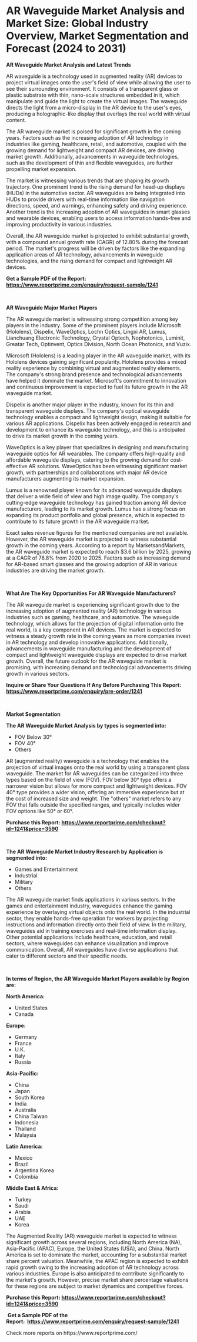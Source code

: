<p><h1>AR Waveguide Market Analysis and Market Size: Global Industry Overview, Market Segmentation and Forecast (2024 to 2031)</h1></p><p><strong>AR Waveguide Market Analysis and Latest Trends</strong></p>
<p><p>AR waveguide is a technology used in augmented reality (AR) devices to project virtual images onto the user's field of view while allowing the user to see their surrounding environment. It consists of a transparent glass or plastic substrate with thin, nano-scale structures embedded in it, which manipulate and guide the light to create the virtual images. The waveguide directs the light from a micro-display in the AR device to the user's eyes, producing a holographic-like display that overlays the real world with virtual content.</p><p>The AR waveguide market is poised for significant growth in the coming years. Factors such as the increasing adoption of AR technology in industries like gaming, healthcare, retail, and automotive, coupled with the growing demand for lightweight and compact AR devices, are driving market growth. Additionally, advancements in waveguide technologies, such as the development of thin and flexible waveguides, are further propelling market expansion.</p><p>The market is witnessing various trends that are shaping its growth trajectory. One prominent trend is the rising demand for head-up displays (HUDs) in the automotive sector. AR waveguides are being integrated into HUDs to provide drivers with real-time information like navigation directions, speed, and warnings, enhancing safety and driving experience. Another trend is the increasing adoption of AR waveguides in smart glasses and wearable devices, enabling users to access information hands-free and improving productivity in various industries.</p><p>Overall, the AR waveguide market is projected to exhibit substantial growth, with a compound annual growth rate (CAGR) of 12.80% during the forecast period. The market's progress will be driven by factors like the expanding application areas of AR technology, advancements in waveguide technologies, and the rising demand for compact and lightweight AR devices.</p></p>
<p><strong>Get a Sample PDF of the Report:&nbsp; <a href="https://www.reportprime.com/enquiry/request-sample/1241">https://www.reportprime.com/enquiry/request-sample/1241</a></strong></p>
<p>&nbsp;</p>
<p><strong>AR Waveguide Major Market Players</strong></p>
<p><p>The AR waveguide market is witnessing strong competition among key players in the industry. Some of the prominent players include Microsoft (Hololens), Dispelix, WaveOptics, Lochn Optics, Lingxi AR, Lumus, Lianchuang Electronic Technology, Crystal Optech, Nophotonics, Luminit, Greatar Tech, Optinvent, Optics Division, North Ocean Photonics, and Vuzix.</p><p>Microsoft (Hololens) is a leading player in the AR waveguide market, with its Hololens devices gaining significant popularity. Hololens provides a mixed reality experience by combining virtual and augmented reality elements. The company's strong brand presence and technological advancements have helped it dominate the market. Microsoft's commitment to innovation and continuous improvement is expected to fuel its future growth in the AR waveguide market.</p><p>Dispelix is another major player in the industry, known for its thin and transparent waveguide displays. The company's optical waveguide technology enables a compact and lightweight design, making it suitable for various AR applications. Dispelix has been actively engaged in research and development to enhance its waveguide technology, and this is anticipated to drive its market growth in the coming years.</p><p>WaveOptics is a key player that specializes in designing and manufacturing waveguide optics for AR wearables. The company offers high-quality and affordable waveguide displays, catering to the growing demand for cost-effective AR solutions. WaveOptics has been witnessing significant market growth, with partnerships and collaborations with major AR device manufacturers augmenting its market expansion.</p><p>Lumus is a renowned player known for its advanced waveguide displays that deliver a wide field of view and high image quality. The company's cutting-edge waveguide technology has gained traction among AR device manufacturers, leading to its market growth. Lumus has a strong focus on expanding its product portfolio and global presence, which is expected to contribute to its future growth in the AR waveguide market.</p><p>Exact sales revenue figures for the mentioned companies are not available. However, the AR waveguide market is projected to witness substantial growth in the coming years. According to a report by MarketsandMarkets, the AR waveguide market is expected to reach $3.6 billion by 2025, growing at a CAGR of 76.8% from 2020 to 2025. Factors such as increasing demand for AR-based smart glasses and the growing adoption of AR in various industries are driving the market growth.</p></p>
<p>&nbsp;</p>
<p><strong>What Are The Key Opportunities For AR Waveguide Manufacturers?</strong></p>
<p><p>The AR waveguide market is experiencing significant growth due to the increasing adoption of augmented reality (AR) technology in various industries such as gaming, healthcare, and automotive. The waveguide technology, which allows for the projection of digital information onto the real world, is a key component in AR devices. The market is expected to witness a steady growth rate in the coming years as more companies invest in AR technology and develop innovative applications. Additionally, advancements in waveguide manufacturing and the development of compact and lightweight waveguide displays are expected to drive market growth. Overall, the future outlook for the AR waveguide market is promising, with increasing demand and technological advancements driving growth in various sectors.</p></p>
<p><strong>Inquire or Share Your Questions If Any Before Purchasing This Report: <a href="https://www.reportprime.com/enquiry/pre-order/1241">https://www.reportprime.com/enquiry/pre-order/1241</a></strong></p>
<p>&nbsp;</p>
<p><strong>Market Segmentation</strong></p>
<p><strong>The AR Waveguide Market Analysis by types is segmented into:</strong></p>
<p><ul><li>FOV Below 30°</li><li>FOV 40°</li><li>Others</li></ul></p>
<p><p>AR (augmented reality) waveguide is a technology that enables the projection of virtual images onto the real world by using a transparent glass waveguide. The market for AR waveguides can be categorized into three types based on the field of view (FOV). FOV below 30° type offers a narrower vision but allows for more compact and lightweight devices. FOV 40° type provides a wider vision, offering an immersive experience but at the cost of increased size and weight. The "others" market refers to any FOV that falls outside the specified ranges, and typically includes wider FOV options like 50° or 60°.</p></p>
<p><strong>Purchase this Report:&nbsp;<a href="https://www.reportprime.com/checkout?id=1241&price=3590">https://www.reportprime.com/checkout?id=1241&price=3590</a></strong></p>
<p>&nbsp;</p>
<p><strong>The AR Waveguide Market Industry Research by Application is segmented into:</strong></p>
<p><ul><li>Games and Entertainment</li><li>Industrial</li><li>Military</li><li>Others</li></ul></p>
<p><p>The AR waveguide market finds applications in various sectors. In the games and entertainment industry, waveguides enhance the gaming experience by overlaying virtual objects onto the real world. In the industrial sector, they enable hands-free operation for workers by projecting instructions and information directly onto their field of view. In the military, waveguides aid in training exercises and real-time information display. Other potential applications include healthcare, education, and retail sectors, where waveguides can enhance visualization and improve communication. Overall, AR waveguides have diverse applications that cater to different sectors and their specific needs.</p></p>
<p>&nbsp;</p>
<p><strong>In terms of Region, the AR Waveguide Market Players available by Region are:</strong></p>
<p>
    <p> <strong> North America: </strong>
        <ul>
            <li>United States</li>
            <li>Canada</li>
        </ul>
        </p> 
    <p> <strong> Europe: </strong>
        <ul>
            <li>Germany</li>
            <li>France</li>
            <li>U.K.</li>
            <li>Italy</li>
            <li>Russia</li>
        </ul>
        </p> 
    <p> <strong> Asia-Pacific: </strong>
        <ul>
            <li>China</li>
            <li>Japan</li>
            <li>South Korea</li>
            <li>India</li>
            <li>Australia</li>
            <li>China Taiwan</li>
            <li>Indonesia</li>
            <li>Thailand</li>
            <li>Malaysia</li>
        </ul>
        </p> 
    <p> <strong> Latin America: </strong>
        <ul>
            <li>Mexico</li>
            <li>Brazil</li>
            <li>Argentina Korea</li>
            <li>Colombia</li>
        </ul>
        </p> 
    <p> <strong> Middle East & Africa: </strong>
        <ul>
            <li>Turkey</li>
            <li>Saudi</li>
            <li>Arabia</li>
            <li>UAE</li>
            <li>Korea</li>
        </ul>
    </p>
    </p>
<p><p>The Augmented Reality (AR) waveguide market is expected to witness significant growth across several regions, including North America (NA), Asia-Pacific (APAC), Europe, the United States (USA), and China. North America is set to dominate the market, accounting for a substantial market share percent valuation. Meanwhile, the APAC region is expected to exhibit rapid growth owing to the increasing adoption of AR technology across various industries. Europe is also anticipated to contribute significantly to the market's growth. However, precise market share percentage valuations for these regions are subject to market dynamics and competitive forces.</p></p>
<p><strong>Purchase this Report: <a href="https://www.reportprime.com/checkout?id=1241&price=3590">https://www.reportprime.com/checkout?id=1241&price=3590</a></strong></p>
<p>&nbsp;<strong>Get a Sample PDF of the Report:&nbsp;&nbsp;<a href="https://www.reportprime.com/enquiry/request-sample/1241">https://www.reportprime.com/enquiry/request-sample/1241</a></strong></p>
<p><strong></strong></p>
<p>Check more reports on https://www.reportprime.com/</p>